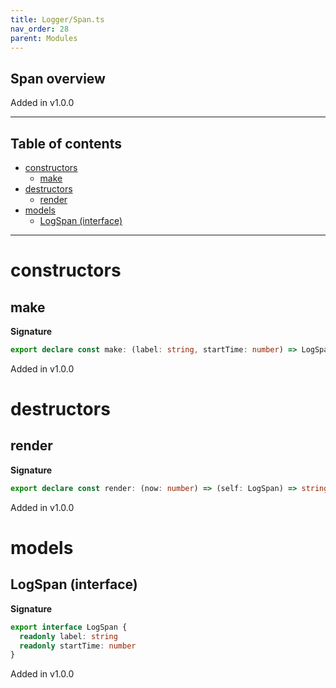 ```yaml
---
title: Logger/Span.ts
nav_order: 28
parent: Modules
---
```


## Span overview

Added in v1.0.0

---

<h2 class="text-delta">Table of contents</h2>

- [constructors](#constructors)
  - [make](#make)
- [destructors](#destructors)
  - [render](#render)
- [models](#models)
  - [LogSpan (interface)](#logspan-interface)

---

# constructors

## make

**Signature**

```ts
export declare const make: (label: string, startTime: number) => LogSpan
```

Added in v1.0.0

# destructors

## render

**Signature**

```ts
export declare const render: (now: number) => (self: LogSpan) => string
```

Added in v1.0.0

# models

## LogSpan (interface)

**Signature**

```ts
export interface LogSpan {
  readonly label: string
  readonly startTime: number
}
```

Added in v1.0.0
